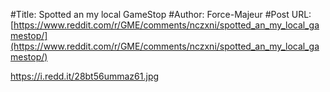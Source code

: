 #Title: Spotted an my local GameStop
#Author: Force-Majeur
#Post URL: [https://www.reddit.com/r/GME/comments/nczxni/spotted_an_my_local_gamestop/](https://www.reddit.com/r/GME/comments/nczxni/spotted_an_my_local_gamestop/)


https://i.redd.it/28bt56ummaz61.jpg